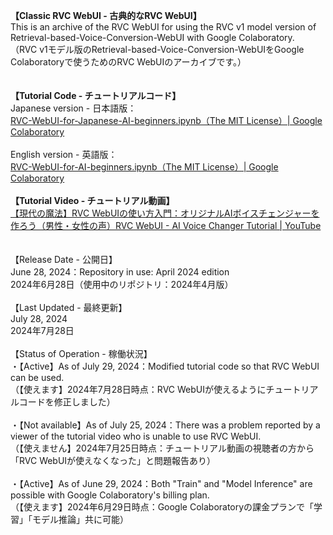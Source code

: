 <b>【Classic RVC WebUI - 古典的なRVC WebUI】</b><br>
This is an archive of the RVC WebUI for using the RVC v1 model version of Retrieval-based-Voice-Conversion-WebUI with Google Colaboratory.<br>
（RVC v1モデル版のRetrieval-based-Voice-Conversion-WebUIをGoogle Colaboratoryで使うためのRVC WebUIのアーカイブです。）
<br><br><br>
<b>【Tutorial Code - チュートリアルコード】</b>
<br>
Japanese version - 日本語版：<br>
<a href="https://colab.research.google.com/drive/1MI6mh8hZY8hyF6VjW4gFgbxXmwTFMCEk?usp=sharing" title="RVC-WebUI-for-Japanese-AI-beginners.ipynb（The MIT License）| Google Colaboratory" rel="noopener nofollow" target="_blank">RVC-WebUI-for-Japanese-AI-beginners.ipynb（The MIT License）| Google Colaboratory</a>
<br>
<br>
English version - 英語版：<br>
<a href="https://colab.research.google.com/drive/1yYYPBhNAQYqSjoN9TT4fv1w_z6BXHV7q?usp=sharing" title="RVC-WebUI-for-AI-beginners.ipynb | Google Colaboratory" rel="noopener nofollow" target="_blank">RVC-WebUI-for-AI-beginners.ipynb（The MIT License）| Google Colaboratory</a>
<br>
<br>
<b>【Tutorial Video - チュートリアル動画】</b>
<br>
<a href="https://youtu.be/PHmePSSKD88" title="【現代の魔法】RVC WebUIの使い方入門：オリジナルAIボイスチェンジャーを作ろう（男性・女性の声）RVC WebUI - AI Voice Changer Tutorial | YouTube" rel="noopener nofollow " target="_blank">【現代の魔法】RVC WebUIの使い方入門：オリジナルAIボイスチェンジャーを作ろう（男性・女性の声）RVC WebUI - AI Voice Changer Tutorial | YouTube</a>
<br><br><br>
【Release Date - 公開日】<br>
June 28, 2024：Repository in use: April 2024 edition<br>
2024年6月28日（使用中のリポジトリ：2024年4月版）<br><br>
【Last Updated - 最終更新】<br>
July 28, 2024<br>
2024年7月28日<br>
<br>
【Status of Operation - 稼働状況】<br>
・【Active】As of July 29, 2024：Modified tutorial code so that RVC WebUI can be used.<br>
（【使えます】2024年7月28日時点：RVC WebUIが使えるようにチュートリアルコードを修正しました）
<br><br>
・【Not available】As of July 25, 2024：There was a problem reported by a viewer of the tutorial video who is unable to use RVC WebUI.<br>
（【使えません】2024年7月25日時点：チュートリアル動画の視聴者の方から「RVC WebUIが使えなくなった」と問題報告あり）
<br><br>
・【Active】As of June 29, 2024：Both "Train" and "Model Inference" are possible with Google Colaboratory's billing plan.<br>
（【使えます】2024年6月29日時点：Google Colaboratoryの課金プランで「学習」「モデル推論」共に可能）

